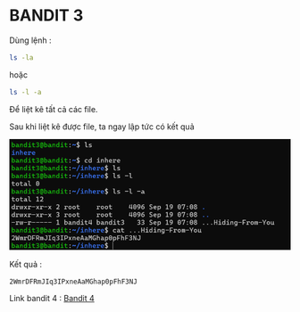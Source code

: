 # BANDIT 3

Dùng lệnh :
```bash
ls -la
```

hoặc 
```bash
ls -l -a
```

Để liệt kê tất cả các file.

Sau khi liệt kê được file, ta ngay lập tức có kết quả

![](huh.png)

Kết quả :
```
2WmrDFRmJIq3IPxneAaMGhap0pFhF3NJ
```

Link bandit 4 : [Bandit 4](../Bandit_4)